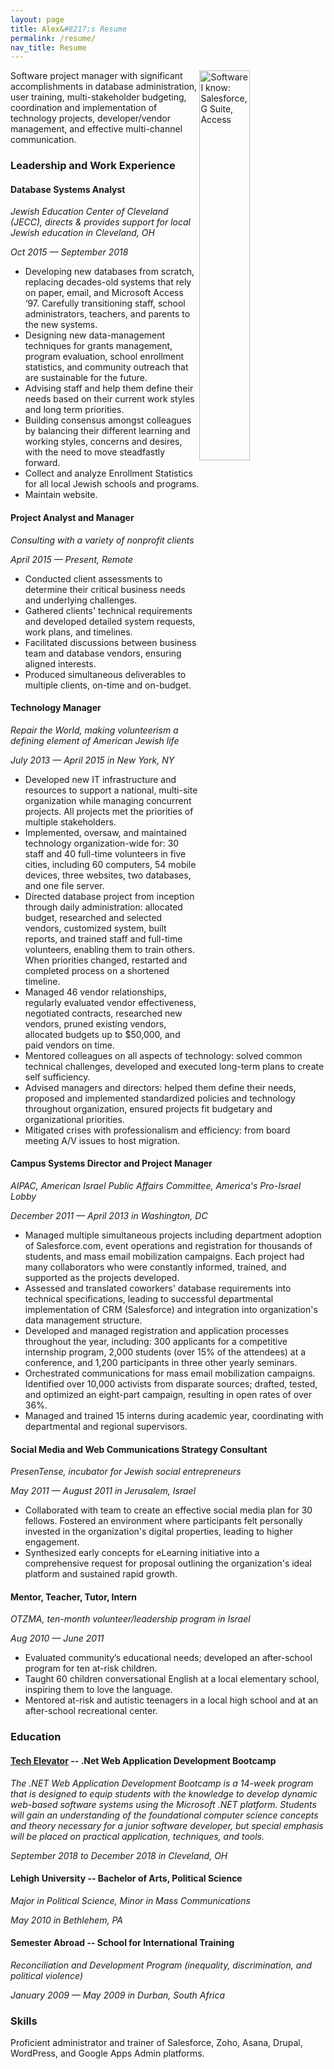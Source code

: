 ```yaml
---
layout: page
title: Alex&#8217;s Resume
permalink: /resume/
nav_title: Resume
---
```


<img style="float:right;" src="./software-logos.png" width="40%" height="auto" title="Software I know: Salesforce, G Suite, Access" alt="Software I know: Salesforce, G Suite, Access" />

Software project manager with significant accomplishments in database administration, user training, multi-stakeholder budgeting, coordination and implementation of technology projects, developer/vendor management, and effective multi-channel communication.

### Leadership and Work Experience


#### Database Systems Analyst

*Jewish Education Center of Cleveland (JECC), directs & provides support for local Jewish education in Cleveland, OH*

*Oct 2015 — September 2018*

- Developing new databases from scratch, replacing decades-old systems that rely on paper, email, and Microsoft Access &lsquo;97. Carefully transitioning staff, school administrators, teachers, and parents to the new systems.
- Designing new data-management techniques for grants management, program evaluation, school enrollment statistics, and community outreach that are sustainable for the future.
- Advising staff and help them define their needs based on their current work styles and long term priorities.
- Building consensus amongst colleagues by balancing their different learning and working styles, concerns and desires, with the need to move steadfastly forward. 
- Collect and analyze Enrollment Statistics for all local Jewish schools and programs.
- Maintain website.

#### Project Analyst and Manager
*Consulting with a variety of nonprofit clients*

*April 2015 — Present, Remote*

- Conducted client assessments to determine their critical business needs and underlying challenges.
- Gathered clients&apos; technical requirements and developed detailed system requests, work plans, and timelines.
- Facilitated discussions between business team and database vendors, ensuring aligned interests.
- Produced simultaneous deliverables to multiple clients, on-time and on-budget.

#### Technology Manager

*Repair the World, making volunteerism a defining element of American Jewish life*

*July 2013 — April 2015 in New York, NY*

- Developed new IT infrastructure and resources to support a national, multi-site organization while managing concurrent projects. All projects met the priorities of multiple stakeholders.
- Implemented, oversaw, and maintained technology organization-wide for: 30 staff and 40 full-time volunteers in five cities, including 60 computers, 54 mobile devices, three websites, two databases, and one file server.
- Directed database project from inception through daily administration: allocated budget, researched and selected vendors, customized system, built reports, and trained staff and full-time volunteers, enabling them to train others. When priorities changed, restarted and completed process on a shortened timeline.
- Managed 46 vendor relationships, regularly evaluated vendor effectiveness, negotiated contracts, researched new vendors, pruned existing vendors, allocated budgets up to $50,000, and paid vendors on time.
- Mentored colleagues on all aspects of technology: solved common technical challenges, developed and executed long-term plans to create self sufficiency.
- Advised managers and directors: helped them define their needs, proposed and implemented standardized policies and technology throughout organization, ensured projects fit budgetary and organizational priorities.
- Mitigated crises with professionalism and efficiency: from board meeting A/V issues to host migration.


#### Campus Systems Director and Project Manager

*AIPAC, American Israel Public Affairs Committee, America&apos;s Pro-Israel Lobby*

*December 2011 — April 2013 in Washington, DC*

- Managed multiple simultaneous projects including department adoption of Salesforce.com, event operations and registration for thousands of students, and mass email mobilization campaigns. Each project had many collaborators who were constantly informed, trained, and supported as the projects developed.
- Assessed and translated coworkers&apos; database requirements into technical specifications, leading to successful departmental implementation of CRM (Salesforce) and integration into organization&apos;s data management structure.
- Developed and managed registration and application processes throughout the year, including: 300 applicants for a competitive internship program, 2,000 students (over 15% of the attendees) at a conference, and 1,200 participants in three other yearly seminars.
- Orchestrated communications for mass email mobilization campaigns. Identified over 10,000 activists from disparate sources; drafted, tested, and optimized an eight-part campaign, resulting in open rates of over 36%.
- Managed and trained 15 interns during academic year, coordinating with departmental and regional supervisors.


#### Social Media and Web Communications Strategy Consultant

*PresenTense, incubator for Jewish social entrepreneurs*

*May 2011 — August 2011 in Jerusalem, Israel*

- Collaborated with team to create an effective social media plan for 30 fellows. Fostered an environment where participants felt personally invested in the organization&apos;s digital properties, leading to higher engagement.
- Synthesized early concepts for eLearning initiative into a comprehensive request for proposal outlining the organization&apos;s ideal platform and sustained rapid growth.

#### Mentor, Teacher, Tutor, Intern

*OTZMA, ten-month volunteer/leadership program in Israel*

*Aug 2010 — June 2011*

- Evaluated community&rsquo;s educational needs; developed an after-school program for ten at-risk children.
- Taught 60 children conversational English at a local elementary school, inspiring them to love the language.
- Mentored at-risk and autistic teenagers in a local high school and at an after-school recreational center.


### Education

#### [Tech Elevator](https://www.techelevator.com/) -- .Net Web Application Development Bootcamp

*The .NET Web Application Development Bootcamp is a 14-week program that is designed to equip students with the knowledge to develop dynamic web-based software systems using the Microsoft .NET platform. Students will gain an understanding of the foundational computer science concepts and theory necessary for a junior software developer, but special emphasis will be placed on practical application, techniques, and tools.*

*September 2018 to December 2018 in  Cleveland, OH*

#### Lehigh University -- Bachelor of Arts, Political Science

*Major in Political Science, Minor in Mass Communications*

*May 2010 in  Bethlehem, PA*

#### Semester Abroad -- School for International Training

*Reconciliation and Development Program (inequality, discrimination, and political violence)*

*January 2009 — May 2009 in Durban, South Africa*

### Skills

Proficient administrator and trainer of Salesforce, Zoho, Asana, Drupal, WordPress, and Google Apps Admin platforms.
